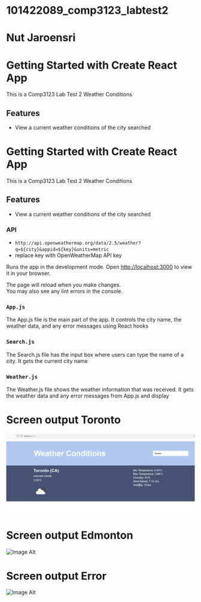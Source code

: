 # 101422089_comp3123_labtest2
# Nut Jaroensri
# Getting Started with Create React App

This is a Comp3123 Lab Test 2 Weather Conditions

## Features
- View a current weather conditions of the city searched


# Getting Started with Create React App

This is a Comp3123 Lab Test 2 Weather Conditions

## Features
- View a current weather conditions of the city searched


### API 
- `http://api.openweathermap.org/data/2.5/weather?q=${city}&appid=${key}&units=metric`
- replace key with OpenWeatherMap API key

Runs the app in the development mode.
Open [http://localhost:3000](http://localhost:3000) to view it in your browser.

The page will reload when you make changes.\
You may also see any lint errors in the console.

### `App.js`
The App.js file is the main part of the app. It controls the city name, the weather data, and any error messages using React hooks

### `Search.js`
The Search.js file has the input box where users can type the name of a city. It gets the current city name

### `Weather.js`
The Weather.js file shows the weather information that was received. It gets the weather data and any error messages from App.js and display

# Screen output Toronto
![Image Alt](https://github.com/NutJaroensri/101422089_comp3123_labtest2/blob/ddde3466473d31d3702776406d4f0c8cd8c36c84/Toronto.PNG)
# Screen output Edmonton
![Image Alt](image_url)
# Screen output Error
![Image Alt](image_url)

